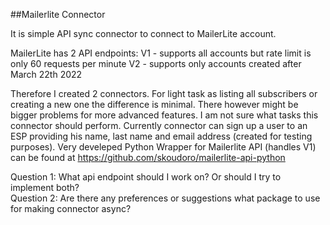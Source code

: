 ##Mailerlite Connector

It is simple API sync connector to connect to MailerLite account.

MailerLite has 2 API endpoints:
V1 - supports all accounts but rate limit is only 60 requests per minute
V2 - supports only accounts created after March 22th 2022

Therefore I created 2 connectors. For light task as listing all subscribers or creating a new one the difference is minimal.
There however might be bigger problems for more advanced features. I am not sure what tasks this connector should perform.
Currently connector can sign up a user to an ESP providing his name, last name and email address (created for testing purposes).
Very develeped Python Wrapper for Mailerlite API (handles V1) can be found at https://github.com/skoudoro/mailerlite-api-python

Question 1: What api endpoint should I work on? Or should I try to implement both?  
Question 2: Are there any preferences or suggestions what package to use for making connector async?
